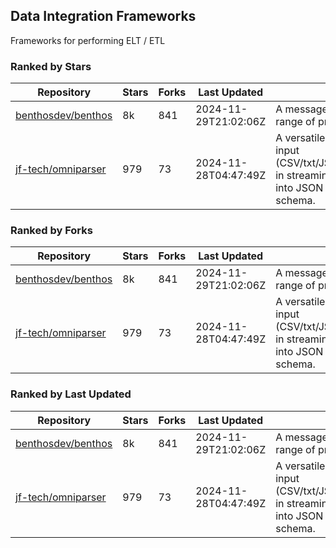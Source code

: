 ## Data Integration Frameworks

Frameworks for performing ELT / ETL

### Ranked by Stars

| Repository | Stars | Forks | Last Updated | Description | 
|------------|-------|-------|--------------|-------------|
| [benthosdev/benthos](https://github.com/benthosdev/benthos) | 8k | 841 | 2024-11-29T21:02:06Z |  A message streaming bridge between a range of protocols. |
| [jf-tech/omniparser](https://github.com/jf-tech/omniparser) | 979 | 73 | 2024-11-28T04:47:49Z |  A versatile ETL library that parses text input (CSV/txt/JSON/XML/EDI/X12/EDIFACT/etc) in streaming fashion and transforms data into JSON output using data-driven schema. |

### Ranked by Forks

| Repository | Stars | Forks | Last Updated | Description | 
|------------|-------|-------|--------------|-------------|
| [benthosdev/benthos](https://github.com/benthosdev/benthos) | 8k | 841 | 2024-11-29T21:02:06Z |  A message streaming bridge between a range of protocols. |
| [jf-tech/omniparser](https://github.com/jf-tech/omniparser) | 979 | 73 | 2024-11-28T04:47:49Z |  A versatile ETL library that parses text input (CSV/txt/JSON/XML/EDI/X12/EDIFACT/etc) in streaming fashion and transforms data into JSON output using data-driven schema. |

### Ranked by Last Updated

| Repository | Stars | Forks | Last Updated | Description | 
|------------|-------|-------|--------------|-------------|
| [benthosdev/benthos](https://github.com/benthosdev/benthos) | 8k | 841 | 2024-11-29T21:02:06Z |  A message streaming bridge between a range of protocols. |
| [jf-tech/omniparser](https://github.com/jf-tech/omniparser) | 979 | 73 | 2024-11-28T04:47:49Z |  A versatile ETL library that parses text input (CSV/txt/JSON/XML/EDI/X12/EDIFACT/etc) in streaming fashion and transforms data into JSON output using data-driven schema. |


